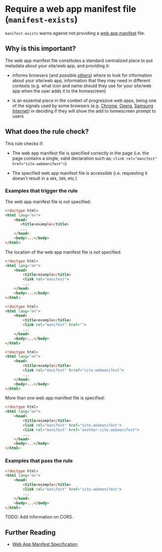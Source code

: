 # Require a web app manifest file (`manifest-exists`)

`manifest-exists` warns against not providing a
[web app manifest](https://www.w3.org/TR/appmanifest) file.

## Why is this important?

The web app manifest file constitutes a standard centralized place
to put metadata about your site/web app, and providing it:

* informs browsers (and possible
  [others](https://medium.com/web-on-the-edge/progressive-web-apps-on-windows-8d8eb68d524e#62d2))
  where to look for information about your site/web app, information
  that they may need in different contexts (e.g. what icon and name
  should they use for your site/web app when the user adds it to the
  homescreen)

* is an essential piece in the context of progressive web apps,
  being one of the signals used by some browsers (e.g.
  [Chrome](https://developers.google.com/web/fundamentals/engage-and-retain/app-install-banners/),
  [Opera](https://dev.opera.com/blog/web-app-install-banners/),
  [Samsung Internet](https://medium.com/samsung-internet-dev/what-does-it-mean-to-be-an-app-ace43eb6b94d))
  in deciding if they will show the add to homescreen prompt to users

## What does the rule check?

This rule checks if:

* The web app manifest file is specified correctly in the page
  (i.e. the page contains a single, valid declaration such as:
  `<link rel="manifest" href="site.webmanifest">`)

* The specified web app manifest file is accessible (i.e. requesting
  it doesn't result in a `404`, `500`, etc.)

### Examples that **trigger** the rule

The web app manifest file is not specified:

```html
<!doctype html>
<html lang="en">
    <head>
       <title>example</title>
       ...
    </head>
    <body>...</body>
</html>
```

The location of the web app manifest file is not specified:

```html
<!doctype html>
<html lang="en">
    <head>
        <title>example</title>
        <link rel="manifest">
        ...
    </head>
    <body>...</body>
</html>
```

```html
<!doctype html>
<html lang="en">
    <head>
        <title>example</title>
        <link rel="manifest" href="">
        ...
    </head>
    <body>...</body>
</html>
```

```html
<!doctype html>
<html lang="en">
    <head>
        <title>example</title>
        <link rel="manifest" hrref="site.webmanifest">
        ...
    </head>
    <body>...</body>
</html>
```

More than one web app manifest file is specified:

```html
<!doctype html>
<html lang="en">
    <head>
        <title>example</title>
        <link rel="manifest" href="site.webmanifest">
        <link rel="manifest" href="another-site.webmanifest">
        ...
    </head>
    <body>...</body>
</html>
```

### Examples that **pass** the rule

```html
<!doctype html>
<html lang="en">
    <head>
        <title>example</title>
        <link rel="manifest" href="site.webmanifest">
        ...
    </head>
    <body>...</body>
</html>
```

TODO: Add information on CORS.

## Further Reading

* [Web App Manifest Specification](https://www.w3.org/TR/appmanifest)

